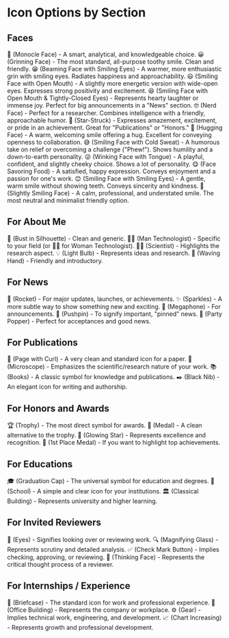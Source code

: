 # Icon Options by Section
## Faces
🧐 (Monocle Face) - A smart, analytical, and knowledgeable choice.
😀 (Grinning Face) - The most standard, all-purpose toothy smile. Clean and friendly.
😁 (Beaming Face with Smiling Eyes) - A warmer, more enthusiastic grin with smiling eyes. Radiates happiness and approachability.
😃 (Smiling Face with Open Mouth) - A slightly more energetic version with wide-open eyes. Expresses strong positivity and excitement.
😆 (Smiling Face with Open Mouth & Tightly-Closed Eyes) - Represents hearty laughter or immense joy. Perfect for big announcements in a "News" section.
🤓 (Nerd Face) - Perfect for a researcher. Combines intelligence with a friendly, approachable humor.
🤩 (Star-Struck) - Expresses amazement, excitement, or pride in an achievement. Great for "Publications" or "Honors."
🤗 (Hugging Face) - A warm, welcoming smile offering a hug. Excellent for conveying openness to collaboration.
😅 (Smiling Face with Cold Sweat) - A humorous take on relief or overcoming a challenge ("Phew!"). Shows humility and a down-to-earth personality.
😜 (Winking Face with Tongue) - A playful, confident, and slightly cheeky choice. Shows a lot of personality.
😋 (Face Savoring Food) - A satisfied, happy expression. Conveys enjoyment and a passion for one's work.
😊 (Smiling Face with Smiling Eyes) - A gentle, warm smile without showing teeth. Conveys sincerity and kindness.
🙂 (Slightly Smiling Face) - A calm, professional, and understated smile. The most neutral and minimalist friendly option.
## For About Me
👤 (Bust in Silhouette) - Clean and generic.
👨‍💻 (Man Technologist) - Specific to your field (or 👩‍💻 for Woman Technologist).
🧑‍🔬 (Scientist) - Highlights the research aspect.
💡 (Light Bulb) - Represents ideas and research.
👋 (Waving Hand) - Friendly and introductory.
## For News
🚀 (Rocket) - For major updates, launches, or achievements.
✨ (Sparkles) - A more subtle way to show something new and exciting.
📣 (Megaphone) - For announcements.
📌 (Pushpin) - To signify important, "pinned" news.
🎉 (Party Popper) - Perfect for acceptances and good news.
## For Publications
📄 (Page with Curl) - A very clean and standard icon for a paper.
🔬 (Microscope) - Emphasizes the scientific/research nature of your work.
📚 (Books) - A classic symbol for knowledge and publications.
✒️ (Black Nib) - An elegant icon for writing and authorship.
## For Honors and Awards
🏆 (Trophy) - The most direct symbol for awards.
🏅 (Medal) - A clean alternative to the trophy.
🌟 (Glowing Star) - Represents excellence and recognition.
🥇 (1st Place Medal) - If you want to highlight top achievements.
## For Educations
🎓 (Graduation Cap) - The universal symbol for education and degrees.
🏫 (School) - A simple and clear icon for your institutions.
🏛️ (Classical Building) - Represents university and higher learning.
## For Invited Reviewers
👀 (Eyes) - Signifies looking over or reviewing work.
🔍 (Magnifying Glass) - Represents scrutiny and detailed analysis.
✅ (Check Mark Button) - Implies checking, approving, or reviewing.
🤔 (Thinking Face) - Represents the critical thought process of a reviewer.
## For Internships / Experience
💼 (Briefcase) - The standard icon for work and professional experience.
🏢 (Office Building) - Represents the company or workplace.
⚙️ (Gear) - Implies technical work, engineering, and development.
📈 (Chart Increasing) - Represents growth and professional development.